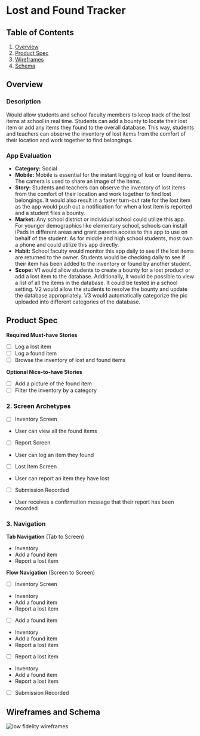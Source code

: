 # Lost and Found Tracker

## Table of Contents

1. [Overview](#Overview)
2. [Product Spec](#Product-Spec)
3. [Wireframes](#Wireframes)
4. [Schema](#Schema)

## Overview

### Description
Would allow students and school faculty members to keep track of the lost items at school in real time. Students can add a bounty to locate their lost item or add any items they found to the overall database. This way, students and teachers can observe the inventory of lost items from the comfort of their location and work together to find belongings.

### App Evaluation

- **Category:** Social
- **Mobile:** Mobile is essential for the instant logging of lost or found items. The camera is used to share an image of the items.
- **Story:** Students and teachers can observe the inventory of lost items from the comfort of their location and work together to find lost belongings. It would also result in a faster turn-out rate for the lost item as the app would push out a notification for when a lost item is reported and a student files a bounty.
- **Market:** Any school district or individual school could utilize this app. For younger demographics like elementary school, schools can install iPads in different areas and grant parents access to this app to use on behalf of the student. As for middle and high school students, most own a phone and could utilize this app directly.
- **Habit:** School faculty would monitor this app daily to see if the lost items are returned to the owner. Students would be checking daily to see if their item has been added to the inventory or found by another student.
- **Scope:** V1 would allow students to create a bounty for a lost product or add a lost item to the database. Additionally, it would be possible to view a list of all the items in the database. It could be tested in a school setting. V2 would allow the students to resolve the bounty and update the database appropriately. V3 would automatically categorize the pic uploaded into different categories of the database.

## Product Spec

**Required Must-have Stories**

- [ ] Log a lost item
- [ ] Log a found item
- [ ] Browse the inventory of lost and found items

**Optional Nice-to-have Stories**
- [ ] Add a picture of the found item
- [ ] Filter the inventory by a category

### 2. Screen Archetypes

- [ ] Inventory Screen
* User can view all the found items
- [ ] Report Screen
* User can log an item they found 
- [ ] Lost Item Screen
* User can report an item they have lost
- [ ] Submission Recorded
* User receives a confirmation message that their report has been recorded

### 3. Navigation

**Tab Navigation** (Tab to Screen)

* Inventory
* Add a found item
* Report a lost item

**Flow Navigation** (Screen to Screen)

- [ ] Inventory Screen
* Inventory
* Add a found item
* Report a lost item
- [ ] Add a found item
* Inventory
* Add a found item
* Report a lost item
- [ ] Report a lost item
* Inventory
* Add a found item
* Report a lost item
- [ ] Submission Recorded


## Wireframes and Schema 
![low fidelity wireframes](https://github.com/user-attachments/assets/2f73f2ac-c7c6-4d14-a1e2-eed64d3649a2)

